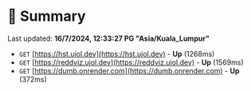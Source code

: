 # 📖 Summary
Last updated: **16/7/2024, 12:33:27 PG "Asia/Kuala_Lumpur"**

- `GET` [https://hst.ujol.dev](https://hst.ujol.dev) - **Up** (1268ms)
- `GET` [https://reddviz.ujol.dev](https://reddviz.ujol.dev) - **Up** (1569ms)
- `GET` [https://dumb.onrender.com](https://dumb.onrender.com) - **Up** (372ms)
